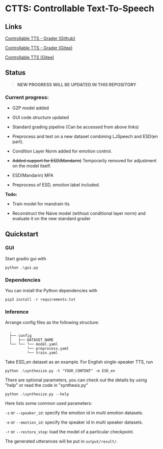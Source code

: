 # CTTS: Controllable Text-To-Speech

## Links

[Controllable TTS - Grader (Github)](https://github.com/aucki6144/ctts_grader)

[Controllable TTS - Grader (Gitee)](https://gitee.com/aucki6144/ctts_grader)

[Controllable TTS (Gitee)](https://gitee.com/aucki6144/ctts)


## Status

> **NEW PROGRESS WILL BE UPDATED IN THIS REPOSITORY**

### Current progress:

* G2P model added

* GUI code structure updated

* Standard grading pipeline (Can be accessed from above links)

* Preprocess and test on a new dataset combining LJSpeech and ESD(en part).

* Condition Layer Norm added for emotion control.

* ~~Added support for ESD(Mandarin)~~ Temporarily removed for adjustment on the model itself.

* ESD(Mandarin) MFA

* Preprocess of ESD, emotion label included.

**Todo:**

* Train model for mandrain tts

* Reconstruct the Naive model (without conditional layer norm) and evaluate it on the new standard grader


## Quickstart

### GUI
Start gradio gui with
```commandline
python .\gui.py
```

### Dependencies
You can install the Python dependencies with
```
pip3 install -r requirements.txt
```

### Inference

Arrange config files as the following structure:
```
  .
  ├── config
  │   ├── DATASET_NAME
  └── └── └── model.yaml
          └── preprocess.yaml
          └── train.yaml
```
Take ESD_en dataset as an example. For English single-speaker TTS, run
```commandline
python .\synthesize.py -t "YOUR_CONTENT" -m ESD_en
```
There are optional parameters, you can check out the details by using "help" or read the code in "synthesis.py"
```commandline
python .\synthesize.py --help
```
Here lists some common used parameters:

``-s`` or ``--speaker_id``: specify the emotion id in multi emotion datasets.

``-e`` or ``--emotion_id``: specify the speaker id in multi speaker datasets.

``-r`` or ``--restore_step``: load the model of a particular checkpoint.

The generated utterances will be put in ``output/result/``.
